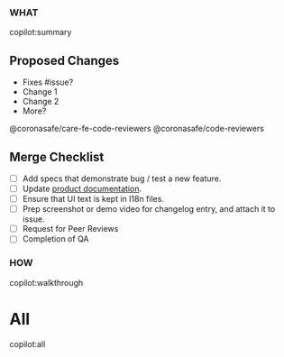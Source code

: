 ### WHAT
copilot:summary

## Proposed Changes

- Fixes #issue?
- Change 1
- Change 2
- More?

@coronasafe/care-fe-code-reviewers @coronasafe/code-reviewers

## Merge Checklist

- [ ] Add specs that demonstrate bug / test a new feature.
- [ ] Update [product documentation](https://docs.coronasafe.network/coronasafe-care-documentation/architecture/architecture-and-layering-of-care).
- [ ] Ensure that UI text is kept in I18n files.
- [ ] Prep screenshot or demo video for changelog entry, and attach it to issue.
- [ ] Request for Peer Reviews
- [ ] Completion of QA

### HOW
copilot:walkthrough


# All
copilot:all
